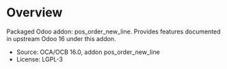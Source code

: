 # Overview

Packaged Odoo addon: pos_order_new_line. Provides features documented in upstream Odoo 16 under this addon.

- Source: OCA/OCB 16.0, addon pos_order_new_line
- License: LGPL-3
